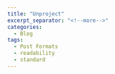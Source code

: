 ```yaml
---
title: "Unproject"
excerpt_separator: "<!--more-->"
categories:
  - Blog
tags:
  - Post Formats
  - readability
  - standard
---
```


